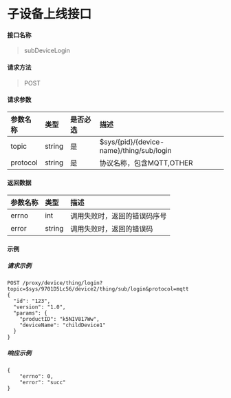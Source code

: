 # 子设备上线接口

#### 接口名称

> subDeviceLogin

#### 请求方法

> POST

#### 请求参数

| 参数名称   | 类型   | 是否必选 | 描述   |
| :--------- | :----- | :------- | :----- |
| topic | string | 是       | $sys/{pid}/{device-name}/thing/sub/login |
| protocol | string | 是       | 协议名称，包含MQTT,OTHER|

#### 返回数据

| 参数名称          | 类型    | 描述                       |
| :---------------- | :------ | :------------------------- |
| errno              | int  | 调用失败时，返回的错误码序号   |
| error               | string  | 调用失败时，返回的错误码 |

#### 示例

##### 请求示例

```
POST /proxy/device/thing/login?topic=$sys/9701D5Lc56/device2/thing/sub/login&protocol=mqtt
{
  "id": "123",
  "version": "1.0",
  "params": {
    "productID": "k5NIV817Ww", 
    "deviceName": "childDevice1"
  }
}
```


##### 响应示例

```
{
    "errno": 0,
    "error": "succ"
}
```
